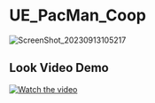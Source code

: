 # UE_PacMan_Coop
![ScreenShot_20230913105217](https://github.com/Artemachq-Develop/UE_PacMan_Coop/assets/22640434/a697a928-9aa9-4491-9ce4-05cc402c3ecc)
## Look Video Demo
[![Watch the video](https://cdn.gtricks.com/2017/09/YouTube-Logo.png)](https://youtu.be/Bq_zmUVWuIs)
